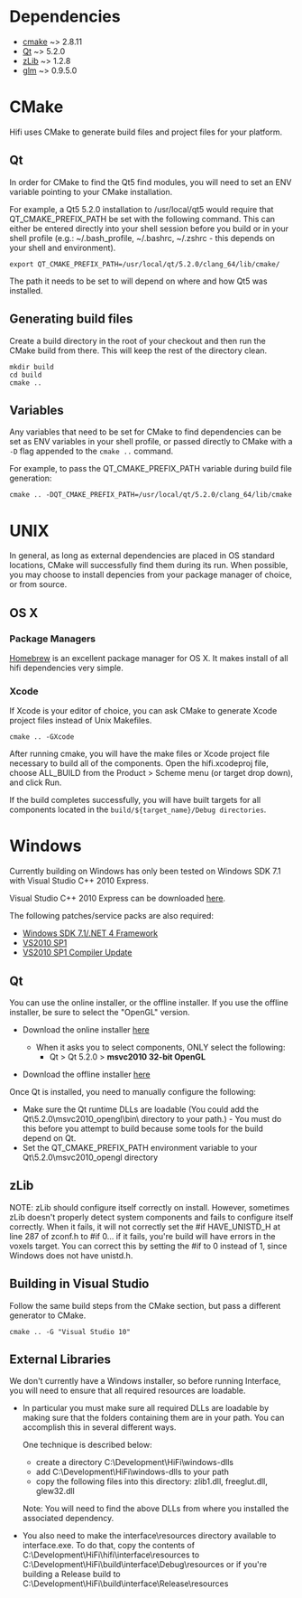 Dependencies
===
* [cmake](http://www.cmake.org/cmake/resources/software.html) ~> 2.8.11
* [Qt](http://qt-project.org/downloads) ~> 5.2.0
* [zLib](http://www.zlib.net/) ~> 1.2.8
* [glm](http://glm.g-truc.net/0.9.5/index.html) ~> 0.9.5.0

CMake
=== 
Hifi uses CMake to generate build files and project files for your platform.

Qt
---
In order for CMake to find the Qt5 find modules, you will need to set an ENV variable pointing to your CMake installation.

For example, a Qt5 5.2.0 installation to /usr/local/qt5 would require that QT_CMAKE_PREFIX_PATH be set with the following command. This can either be entered directly into your shell session before you build or in your shell profile (e.g.: ~/.bash_profile, ~/.bashrc, ~/.zshrc - this depends on your shell and environment).

    export QT_CMAKE_PREFIX_PATH=/usr/local/qt/5.2.0/clang_64/lib/cmake/

The path it needs to be set to will depend on where and how Qt5 was installed.

Generating build files
---
Create a build directory in the root of your checkout and then run the CMake build from there. This will keep the rest of the directory clean.

    mkdir build
    cd build
    cmake ..

Variables
---
Any variables that need to be set for CMake to find dependencies can be set as ENV variables in your shell profile, or passed directly to CMake with a `-D` flag appended to the `cmake ..` command.

For example, to pass the QT_CMAKE_PREFIX_PATH variable during build file generation:

    cmake .. -DQT_CMAKE_PREFIX_PATH=/usr/local/qt/5.2.0/clang_64/lib/cmake


UNIX
===

In general, as long as external dependencies are placed in OS standard locations, CMake will successfully find them during its run. When possible, you may choose to install depencies from your package manager of choice, or from source. 

OS X
---

### Package Managers

[Homebrew](http://brew.sh/) is an excellent package manager for OS X. It makes install of all hifi dependencies very simple.

### Xcode

If Xcode is your editor of choice, you can ask CMake to generate Xcode project files instead of Unix Makefiles.

    cmake .. -GXcode

After running cmake, you will have the make files or Xcode project file necessary to build all of the components. Open the hifi.xcodeproj file, choose ALL_BUILD from the Product > Scheme menu (or target drop down), and click Run.

If the build completes successfully, you will have built targets for all components located in the `build/${target_name}/Debug directories`.

Windows
===
Currently building on Windows has only been tested on Windows SDK 7.1 with Visual Studio C++ 2010 Express.

Visual Studio C++ 2010 Express can be downloaded [here](http://www.visualstudio.com/en-us/downloads#d-2010-express).

The following patches/service packs are also required:
* [Windows SDK 7.1/.NET 4 Framework](http://www.microsoft.com/en-us/download/details.aspx?id=8279)
* [VS2010 SP1](http://www.microsoft.com/en-us/download/details.aspx?id=23691)
* [VS2010 SP1 Compiler Update](http://www.microsoft.com/en-us/download/details.aspx?id=4422)

Qt
---
You can use the online installer, or the offline installer. If you use the offline installer, be sure to select the "OpenGL" version.
* Download the online installer [here](http://qt-project.org/downloads)
    * When it asks you to select components, ONLY select the following:
        * Qt > Qt 5.2.0 > **msvc2010 32-bit OpenGL**

* Download the offline installer [here](http://download.qt-project.org/official_releases/qt/5.2/5.2.0/qt-windows-opensource-5.2.0-msvc2010_opengl-x86-offline.exe)

Once Qt is installed, you need to manually configure the following:
* Make sure the Qt runtime DLLs are loadable (You could add the Qt\5.2.0\msvc2010_opengl\bin\ directory to your path.) - You must do this before you attempt to build because some tools for the build depend on Qt.
* Set the QT_CMAKE_PREFIX_PATH environment variable to your Qt\5.2.0\msvc2010_opengl directory

zLib
---
NOTE: zLib should configure itself correctly on install. However, sometimes zLib doesn't properly detect system components and fails to configure itself correctly. When it fails, it will not correctly set the #if HAVE_UNISTD_H at line 287 of zconf.h to #if 0... if it fails, you're build will have errors in the voxels target. You can correct this by setting the #if to 0 instead of 1, since Windows does not have unistd.h.

Building in Visual Studio
---
Follow the same build steps from the CMake section, but pass a different generator to CMake.

    cmake .. -G "Visual Studio 10"

External Libraries
---
We don't currently have a Windows installer, so before running Interface, you will need to ensure that all required resources are loadable. 

* In particular you must make sure all required DLLs are loadable by making sure that the folders containing them are in your path. You can accomplish this in several different ways. 

    One technique is described below:
    * create a directory C:\Development\HiFi\windows-dlls
    * add C:\Development\HiFi\windows-dlls to your path
    * copy the following files into this directory: zlib1.dll, freeglut.dll, glew32.dll

    Note: You will need to find the above DLLs from where you installed the associated dependency.
    
* You also need to make the interface\resources directory available to interface.exe. To do that, copy the contents of C:\Development\HiFi\hifi\interface\resources to C:\Development\HiFi\build\interface\Debug\resources or if you're building a Release build to C:\Development\HiFi\build\interface\Release\resources